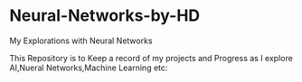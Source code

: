 # Neural-Networks-by-HD
My Explorations with Neural Networks

This Repository is to Keep a record of my projects and Progress as I explore AI,Nueral Networks,Machine Learning etc:
